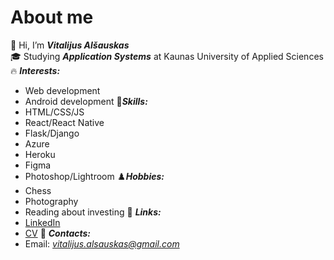 # About me # 
👋 Hi, I’m ***Vitalijus Alšauskas***<br/>
🎓 Studying ***Application Systems*** at Kaunas University of Applied Sciences<br/>
🔥 ***Interests:***
- Web development
- Android development
🤹***Skills:***
- HTML/CSS/JS
- React/React Native
- Flask/Django
- Azure
- Heroku
- Figma
- Photoshop/Lightroom
♟️***Hobbies:***
- Chess
- Photography
- Reading about investing
💎 ***Links:***
- [LinkedIn](https://www.linkedin.com/in/vitalijus-al%C5%A1auskas-95b49020b/)
- [CV](https://drive.google.com/file/d/17Sqsl73x7HSgBmudAazYW8Jk1o4l3j8V/view?usp=sharing)
📮 ***Contacts:***
- Email: *vitalijus.alsauskas@gmail.com*
